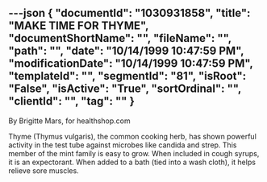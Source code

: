 ---json
{
  "documentId": "1030931858",
  "title": "MAKE TIME FOR THYME",
  "documentShortName": "",
  "fileName": "",
  "path": "",
  "date": "10/14/1999 10:47:59 PM",
  "modificationDate": "10/14/1999 10:47:59 PM",
  "templateId": "",
  "segmentId": "81",
  "isRoot": "False",
  "isActive": "True",
  "sortOrdinal": "",
  "clientId": "",
  "tag": ""
}
---

By Brigitte Mars, for healthshop.com 

Thyme (Thymus vulgaris), the common cooking herb, has shown powerful activity in the test tube against microbes like candida and strep. This member of the mint family is easy to grow. When included in cough syrups, it is an expectorant. When added to a bath (tied into a wash cloth), it helps relieve sore muscles.
